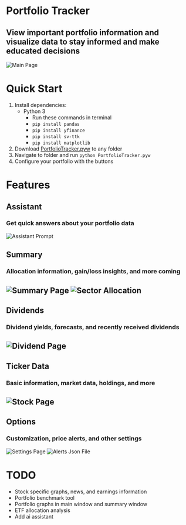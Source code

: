 # Portfolio Tracker
## View important portfolio information and visualize data to stay informed and make educated decisions
![Main Page](https://github.com/teekar2023/StockTracker/blob/master/resources/readme/main_page.png?raw=true)

# Quick Start
1. Install dependencies:
   * Python 3
     * Run these commands in terminal
     * `pip install pandas`
     * `pip install yfinance`
     * `pip install sv-ttk`
     * `pip install matplotlib`
2. Download [PortfolioTracker.pyw](https://github.com/teekar2023/StockTracker/blob/master/PortfolioTracker.pyw) to any folder
3.  Navigate to folder and run `python PortfolioTracker.pyw`
4. Configure your portfolio with the buttons

# Features
## Assistant
### Get quick answers about your portfolio data
![Assistant Prompt](resources/readme/assistant.png)
## Summary
### Allocation information, gain/loss insights, and more coming
![Summary Page](https://github.com/teekar2023/StockTracker/blob/master/resources/readme/summary_page.png?raw=true)
![Sector Allocation](https://github.com/teekar2023/StockTracker/blob/master/resources/readme/sector_allocation.png?raw=true)
---
## Dividends
### Dividend yields, forecasts, and recently received dividends
![Dividend Page](https://github.com/teekar2023/StockTracker/blob/master/resources/readme/dividend_page.png?raw=true)
---
## Ticker Data
### Basic information, market data, holdings, and more
![Stock Page](https://github.com/teekar2023/StockTracker/blob/master/resources/readme/stock_page.png?raw=true)
---
## Options
### Customization, price alerts, and other settings
![Settings Page](https://github.com/teekar2023/StockTracker/blob/master/resources/readme/settings_page.png?raw=true)
![Alerts Json File](https://github.com/teekar2023/StockTracker/blob/master/resources/readme/alerts_json.png?raw=true)

# TODO
* Stock specific graphs, news, and earnings information
* Portfolio benchmark tool
* Portfolio graphs in main window and summary window
* ETF allocation analysis
* Add ai assistant